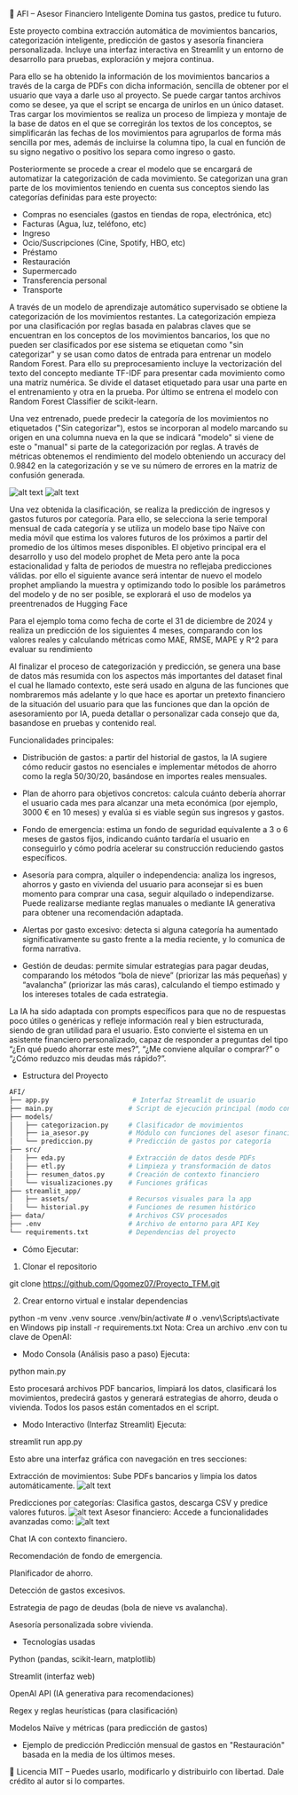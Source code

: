 🧠 AFI – Asesor Financiero Inteligente
Domina tus gastos, predice tu futuro.

Este proyecto combina extracción automática de movimientos bancarios, categorización inteligente, predicción de gastos y asesoría financiera personalizada. Incluye una interfaz interactiva en Streamlit y un entorno de desarrollo para pruebas, exploración y mejora continua.

Para ello se ha obtenido la información de los movimientos bancarios a través de la carga de PDFs con dicha información, sencilla de obtener por el usuario que vaya a darle uso al proyecto. Se puede cargar tantos archivos como se desee, ya que el script se encarga de unirlos en un único dataset. Tras cargar los movimientos se realiza un proceso de limpieza y montaje de la base de datos en el que se corregirán los textos de los conceptos, se simplificarán las fechas de los movimientos para agruparlos de forma más sencilla por mes, además de incluirse la columna tipo, la cual en función de su signo negativo o positivo los separa como ingreso o gasto.

Posteriormente se procede a crear el modelo que se encargará de automatizar la categorización de cada movimiento. Se categorizan una gran parte de los movimientos teniendo en cuenta sus conceptos siendo las categorías definidas para este proyecto: 

* Compras no esenciales (gastos en tiendas de ropa, electrónica, etc)
* Facturas (Agua, luz, teléfono, etc)
* Ingreso
* Ocio/Suscripciones (Cine, Spotify, HBO, etc)
* Préstamo
* Restauración 
* Supermercado
* Transferencia personal
* Transporte

A través de un modelo de aprendizaje automático supervisado se obtiene la  categorización de los movimientos restantes. La categorización empieza por una clasificación por reglas basada en palabras claves que se encuentran en los conceptos de los movimientos bancarios, los que no pueden ser clasificados por ese sistema se etiquetan como "sin categorizar" y se usan como datos de entrada para entrenar un modelo Random Forest. Para ello su preprocesamiento incluye la vectorización del texto del concepto mediante TF-IDF para presentar cada movimiento como una matriz numérica. Se divide el dataset etiquetado para usar una parte en el entrenamiento y otra en la prueba. Por último se entrena el modelo con Random Forest Classifier de scikit-learn.

Una vez entrenado, puede predecir la categoría de los movimientos no etiquetados ("Sin categorizar"), estos se incorporan al modelo marcando su origen en una columna nueva en la que se indicará "modelo" si viene de este o "manual" si parte de la categorización por reglas. A través de métricas obtenemos el rendimiento del modelo obteniendo un accuracy del 0.9842 en la categorización y se ve su número de errores en la matriz de confusión generada.

![alt text](imágenes/Figure_1.png)
![alt text](imágenes/modelo_clasificacion.png)

Una vez obtenida la clasificación, se realiza la predicción de ingresos y gastos futuros por categoría. Para ello, se selecciona la serie temporal mensual de cada categoría y se utiliza un modelo base tipo Naïve con media móvil que estima los valores futuros de los próximos a partir del promedio de los últimos meses disponibles. El objetivo principal era el desarrollo y uso del modelo prophet de Meta pero ante la poca estacionalidad y falta de periodos de muestra no reflejaba predicciones válidas. por ello el siguiente avance será intentar de nuevo el modelo prophet ampliando la muestra y optimizando todo lo posible los parámetros del modelo y de no ser posible, se explorará el uso de modelos ya preentrenados de Hugging Face

Para el ejemplo toma como fecha de corte el 31 de diciembre de 2024 y realiza un predicción de los siguientes 4 meses, comparando con los valores reales y calculando métricas como MAE, RMSE, MAPE y R^2 para evaluar su rendimiento

Al finalizar el proceso de categorización y predicción, se genera una base de datos más resumida con los aspectos más importantes del dataset final el cual he llamado contexto, este será usado en alguna de las funciones que nombraremos más adelante y lo que hace es aportar un pretexto financiero de la situación del usuario para que las funciones que dan la opción de asesoramiento por IA, pueda detallar o personalizar cada consejo que da, basandose en pruebas y contenido real.

Funcionalidades principales:
* Distribución de gastos: a partir del historial de gastos, la IA sugiere cómo reducir gastos no esenciales e implementar métodos de ahorro como la regla 50/30/20, basándose en importes reales mensuales.

* Plan de ahorro para objetivos concretos: calcula cuánto debería ahorrar el usuario cada mes para alcanzar una meta económica (por ejemplo, 3000 € en 10 meses) y evalúa si es viable según sus ingresos y gastos.

* Fondo de emergencia: estima un fondo de seguridad equivalente a 3 o 6 meses de gastos fijos, indicando cuánto tardaría el usuario en conseguirlo y cómo podría acelerar su construcción reduciendo gastos específicos.

* Asesoría para compra, alquiler o independencia: analiza los ingresos, ahorros y gasto en vivienda del usuario para aconsejar si es buen momento para comprar una casa, seguir alquilado o independizarse. Puede realizarse mediante reglas manuales o mediante IA generativa para obtener una recomendación adaptada.

* Alertas por gasto excesivo: detecta si alguna categoría ha aumentado significativamente su gasto frente a la media reciente, y lo comunica de forma narrativa.

* Gestión de deudas: permite simular estrategias para pagar deudas, comparando los métodos “bola de nieve” (priorizar las más pequeñas) y “avalancha” (priorizar las más caras), calculando el tiempo estimado y los intereses totales de cada estrategia.

La IA ha sido adaptada con prompts específicos para que no de respuestas poco útiles o genéricas y refleje información real y bien estructurada, siendo de gran utilidad para el usuario. Esto convierte el sistema en un asistente financiero personalizado, capaz de responder a preguntas del tipo “¿En qué puedo ahorrar este mes?”, “¿Me conviene alquilar o comprar?” o “¿Cómo reduzco mis deudas más rápido?”.


- Estructura del Proyecto

```bash
AFI/
├── app.py                     # Interfaz Streamlit de usuario
├── main.py                   # Script de ejecución principal (modo consola)
├── models/
│   ├── categorizacion.py     # Clasificador de movimientos
│   ├── ia_asesor.py          # Módulo con funciones del asesor financiero
│   └── prediccion.py         # Predicción de gastos por categoría
├── src/
│   ├── eda.py                # Extracción de datos desde PDFs
│   ├── etl.py                # Limpieza y transformación de datos
│   ├── resumen_datos.py      # Creación de contexto financiero
│   └── visualizaciones.py    # Funciones gráficas
├── streamlit_app/
│   ├── assets/               # Recursos visuales para la app
│   └── historial.py          # Funciones de resumen histórico
├── data/                     # Archivos CSV procesados
├── .env                      # Archivo de entorno para API Key
└── requirements.txt          # Dependencias del proyecto
```

- Cómo Ejecutar:
1. Clonar el repositorio

git clone https://github.com/Ogomez07/Proyecto_TFM.git

2. Crear entorno virtual e instalar dependencias

python -m venv .venv
source .venv/bin/activate  # o .venv\Scripts\activate en Windows
pip install -r requirements.txt
Nota: Crea un archivo .env con tu clave de OpenAI:


- Modo Consola (Análisis paso a paso)
Ejecuta:

python main.py

Esto procesará archivos PDF bancarios, limpiará los datos, clasificará los movimientos, predecirá gastos y generará estrategias de ahorro, deuda o vivienda. Todos los pasos están comentados en el script.

- Modo Interactivo (Interfaz Streamlit)
Ejecuta:

streamlit run app.py

Esto abre una interfaz gráfica con navegación en tres secciones:

Extracción de movimientos: Sube PDFs bancarios y limpia los datos automáticamente.
![alt text](imágenes/página_1.png)

Predicciones por categorías: Clasifica gastos, descarga CSV y predice valores futuros.
![alt text](imágenes/pagina_2(1).png)
Asesor financiero: Accede a funcionalidades avanzadas como:
![alt text](imágenes/página_3.png)

Chat IA con contexto financiero.

Recomendación de fondo de emergencia.

Planificador de ahorro.

Detección de gastos excesivos.

Estrategia de pago de deudas (bola de nieve vs avalancha).

Asesoría personalizada sobre vivienda.

- Tecnologías usadas

Python (pandas, scikit-learn, matplotlib)

Streamlit (interfaz web)

OpenAI API (IA generativa para recomendaciones)

Regex y reglas heurísticas (para clasificación)

Modelos Naïve y métricas (para predicción de gastos)

- Ejemplo de predicción
Predicción mensual de gastos en "Restauración" basada en la media de los últimos meses.

📄 Licencia
MIT – Puedes usarlo, modificarlo y distribuirlo con libertad. Dale crédito al autor si lo compartes.